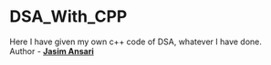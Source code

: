# DSA_With_CPP

Here I have given my own c++ code of DSA, whatever I have done.
<br/>
Author - **[Jasim Ansari](https://www.linkedin.com/in/jasim-ansari23/ "LinkedIn")**
